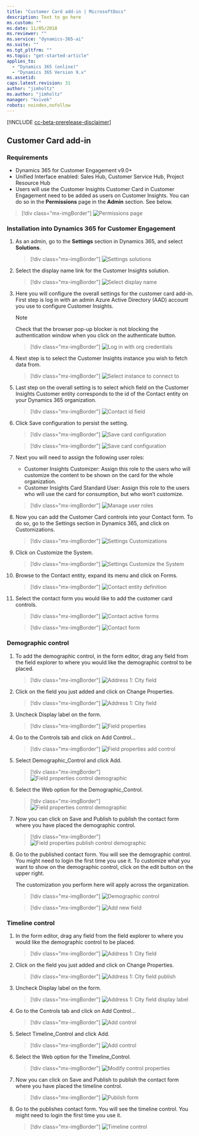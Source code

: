 ```yaml
---
title: "Customer Card add-in | MicrosoftDocs"
description: Text to go here
ms.custom: ""
ms.date: 11/05/2018
ms.reviewer: ""
ms.service: "dynamics-365-ai"
ms.suite: ""
ms.tgt_pltfrm: ""
ms.topic: "get-started-article"
applies_to: 
  - "Dynamics 365 (online)"
  - "Dynamics 365 Version 9.x"
ms.assetid: 
caps.latest.revision: 31
author: "jimholtz"
ms.author: "jimholtz"
manager: "kvivek"
robots: noindex,nofollow
---
```

[!INCLUDE [cc-beta-prerelease-disclaimer](../includes/cc-beta-prerelease-disclaimer.md)]

## Customer Card add-in

### Requirements

- Dynamics 365 for Customer Engagement v9.0+ 
- Unified Interface enabled: Sales Hub, Customer Service Hub, Project Resource Hub 
- Users will use the Customer Insights Customer Card in Customer Engagement need to be added as users on Customer Insights. You can do so in the **Permissions** page in the **Admin** section. See below.

> [!div class="mx-imgBorder"] 
> ![](media/permissions-page.png "Permissions page")

### Installation into Dynamics 365 for Customer Engagement

1. As an admin, go to the **Settings** section in Dynamics 365, and select **Solutions**. 

   > [!div class="mx-imgBorder"] 
   > ![](media/settings-solutions.png "Settings solutions")

2. Select the display name link for the Customer Insights solution.

   > [!div class="mx-imgBorder"] 
   > ![](media/select-display-name.png "Select display name")

3. Here you will configure the overall settings for the customer card add-in. First step is log in with an admin Azure Active Directory (AAD) account you use to configure Customer Insights.

   > [!NOTE]
   > Check that the browser pop-up blocker is not blocking the authentication window when you click on the authenticate button. 

   > [!div class="mx-imgBorder"] 
   > ![](media/login-with-org-credentials.png "Log in with org credentials")

4. Next step is to select the Customer Insights instance you wish to fetch data from.

   > [!div class="mx-imgBorder"] 
   > ![](media/select-instance-to-connect.png "Select instance to connect to")

5. Last step on the overall setting is to select which field on the Customer Insights Customer entity corresponds to the id of the Contact entity on your Dynamics 365 organization. 

   > [!div class="mx-imgBorder"] 
   > ![](media/contact-id-field.png "Contact id field")

6. Click Save configuration to persist the setting. 

   > [!div class="mx-imgBorder"] 
   > ![](media/card-configuration-save.png "Save card configuration")

   > [!div class="mx-imgBorder"] 
   > ![](media/card-configuration-save2.png "Save card configuration")

7. Next you will need to assign the following user roles:

   - Customer Insights Customizer: Assign this role to the users who will customize the content to be shown on the card for the whole organization.
   - Customer Insights Card Standard User: Assign this role to the users who will use the card for consumption, but who won’t customize. 
   
   > [!div class="mx-imgBorder"] 
   > ![](media/manage-user-roles.png "Manage user roles")

8. Now you can add the Customer Card controls into your Contact form. To do so, go to the Settings section in Dynamics 365, and click on Customizations. 
 
   > [!div class="mx-imgBorder"] 
   > ![](media/settings-customizations.png "Settings Customizations")

9. Click on Customize the System.

   > [!div class="mx-imgBorder"] 
   > ![](media/settings-customize-system.png "Settings Customize the System")

10.	Browse to the Contact entity, expand its menu and click on Forms. 
    
    > [!div class="mx-imgBorder"] 
    > ![](media/contact-entity-definition.png "Contact entity definition")

11. Select the contact form you would like to add the customer card controls.

    > [!div class="mx-imgBorder"] 
    > ![](media/contact-active-forms.png "Contact active forms")

    > [!div class="mx-imgBorder"] 
    > ![](media/contact-form-designer.png "Contact form")

### Demographic control

1. To add the demographic control, in the form editor, drag any field from the field explorer to where you would like the demographic control to be placed.  

   > [!div class="mx-imgBorder"] 
   > ![](media/contact-form-designer2.png "Address 1: City field")

2. Click on the field you just added and click on Change Properties. 

   > [!div class="mx-imgBorder"] 
   > ![](media/contact-form-designer3.png "Address 1: City field")

3. Uncheck Display label on the form. 
   
   > [!div class="mx-imgBorder"] 
   > ![](media/field-properties.png "Field properties")

4. Go to the Controls tab and click on Add Control…

   > [!div class="mx-imgBorder"] 
   > ![](media/field-properties-add-control.png "Field properties add control")

5. Select Demographic_Control and click Add.

   > [!div class="mx-imgBorder"] 
   > ![](media/field-properties-add-control-demographic.png "Field properties control demographic")

6. Select the Web option for the Demographic_Control.

   > [!div class="mx-imgBorder"] 
   > ![](media/field-properties-add-control-demographic2.png "Field properties control demographic")

7. Now you can click on Save and Publish to publish the contact form where you have placed the demographic control.

   > [!div class="mx-imgBorder"] 
   > ![](media/field-properties-add-control-demographic3.png "Field properties publish control demographic")

8. Go to the published contact form. You will see the demographic control. You might need to login the first time you use it. To customize what you want to show on the demographic control, click on the edit button on the upper right. 

   The customization you perform here will apply across the organization.

   > [!div class="mx-imgBorder"] 
   > ![](media/demographic-control.png "Demographic control")

   > [!div class="mx-imgBorder"] 
   > ![](media/add-new-field.png "Add new field")

### Timeline control

1. In the form editor, drag any field from the field explorer to where you would like the demographic control to be placed.  

   > [!div class="mx-imgBorder"] 
   > ![](media/contact-form-designer4.png "Address 1: City field")

2. Click on the field you just added and click on Change Properties. 
 
   > [!div class="mx-imgBorder"] 
   > ![](media/contact-form-designer-publish.png "Address 1: City field publish")

3. Uncheck Display label on the form.
   
   > [!div class="mx-imgBorder"] 
   > ![](media/field-properties-display-label.png "Address 1: City field display label")

4. Go to the Controls tab and click on Add Control…

   
   > [!div class="mx-imgBorder"] 
   > ![](media/field-properties-add-control2.png "Add control")


5. Select Timeline_Control and click Add.

   > [!div class="mx-imgBorder"] 
   > ![](media/field-properties-add-control3.png "Add control")

6. Select the Web option for the Timeline_Control.

   > [!div class="mx-imgBorder"] 
   > ![](media/field-properties-add-control4.png "Modify control properties")

7. Now you can click on Save and Publish to publish the contact form where you have placed the timeline control.
   
   > [!div class="mx-imgBorder"] 
   > ![](media/field-properties-publish-control.png "Publish form")

8. Go to the publishes contact form. You will see the timeline control. You might need to login the first time you use it. 

   > [!div class="mx-imgBorder"] 
   > ![](media/timeline-control "Timeline control")

